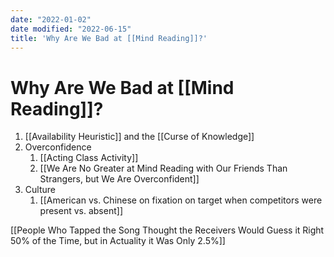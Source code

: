 ```yaml
---
date: "2022-01-02"
date modified: "2022-06-15"
title: 'Why Are We Bad at [[Mind Reading]]?'
---
```


# Why Are We Bad at [[Mind Reading]]?
1. [[Availability Heuristic]] and the [[Curse of Knowledge]]
2. Overconfidence
	1. [[Acting Class Activity]]
	2. [[We Are No Greater at Mind Reading with Our Friends Than Strangers, but We Are Overconfident]]
3. Culture
	1. [[American vs. Chinese on fixation on target when competitors were present vs. absent]]

[[People Who Tapped the Song Thought the Receivers Would Guess it Right 50% of the Time, but in Actuality it Was Only 2.5%]]
